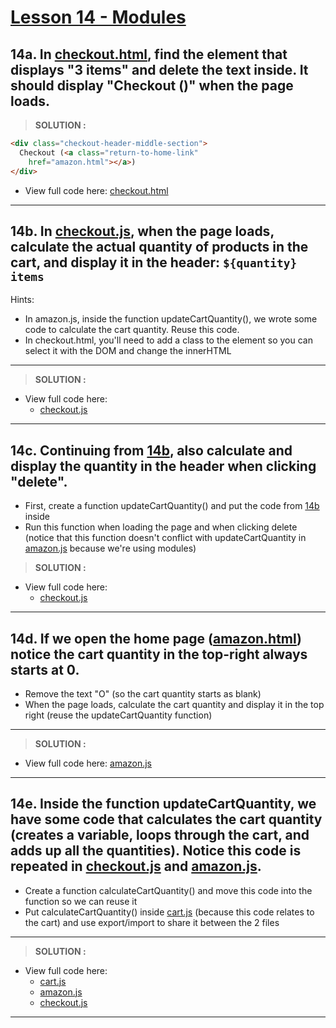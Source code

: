 # [Lesson 14 - Modules](https://youtu.be/EerdGm-ehJQ?t=50149)

## 14a. In [checkout.html](./project-folder/checkout.html), find the element that displays "3 items" and delete the text inside. It should display "Checkout ()" when the page loads.   

> **SOLUTION :**

```html
<div class="checkout-header-middle-section">
  Checkout (<a class="return-to-home-link"
    href="amazon.html"></a>)
</div>
```

+ View full code here: [checkout.html](./project-folder/checkout.html)

---

## 14b.  In [checkout.js](./project-folder/scripts/checkout.js), when the page loads, calculate the actual quantity of products in the cart, and display it in the header: `${quantity} items`

Hints:
  + In amazon.js, inside the function updateCartQuantity(), we wrote some code to calculate the cart quantity. Reuse this code.
  + In checkout.html, you'll need to add a class to the element so you can select it with the DOM and change the innerHTML

---

> **SOLUTION :**

+ View full code here:
  - [checkout.js](./project-folder/scripts/checkout.js)

---

## 14c. Continuing from [14b](#14b--in-checkoutjs-when-the-page-loads-calculate-the-actual-quantity-of-products-in-the-cart-and-display-it-in-the-header-quantity-items), also calculate and display the quantity in the header when clicking "delete".

  + First, create a function updateCartQuantity() and put the code from [14b](#14b--in-checkoutjs-when-the-page-loads-calculate-the-actual-quantity-of-products-in-the-cart-and-display-it-in-the-header-quantity-items) inside
  + Run this function when loading the page and when clicking delete (notice that this function doesn't conflict with updateCartQuantity in [amazon.js](./project-folder/scripts/amazon.js) because we're using modules)


> **SOLUTION :**

+ View full code here:
  - [checkout.js](./project-folder/scripts/checkout.js)

---

## 14d. If we open the home page ([amazon.html](./project-folder/amazon.html)) notice the cart quantity in the top-right always starts at 0.

  + Remove the text "O" (so the cart quantity starts as blank)
  + When the page loads, calculate the cart quantity and display it in the top right (reuse the updateCartQuantity function)

---

> **SOLUTION :**

+ View full code here: [amazon.js](./project-folder/scripts/amazon.js)

---

## 14e.  Inside the function updateCartQuantity, we have some code that calculates the cart quantity (creates a variable, loops through the cart, and adds up all the quantities). Notice this code is repeated in [checkout.js](./project-folder/scripts/checkout.js) and [amazon.js](./project-folder/scripts/amazon.js).

  + Create a function calculateCartQuantity() and move this code into the function so we can reuse it
  + Put calculateCartQuantity() inside [cart.js](./project-folder/data/cart.js) (because this code relates to the cart) and use export/import to share it between the 2 files

---

> **SOLUTION :**

+ View full code here: 
  - [cart.js](./project-folder/data/cart.js)
  - [amazon.js](./project-folder/scripts/amazon.js)
  - [checkout.js](./project-folder/scripts/checkout.js)

---